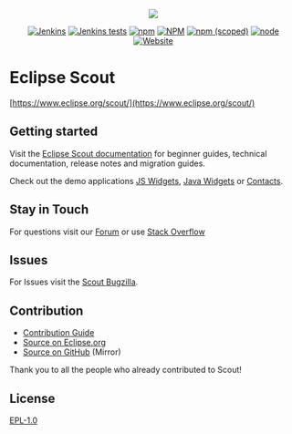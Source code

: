 <p align="center">
  <a href="https://www.eclipse.org/scout/" target="_blank" rel="noopener noreferrer"><img src="https://eclipsescout.github.io/assets/img/scout_logo.gif"></a>
</p>

<p align="center">
  <a href="https://ci.eclipse.org/scout/view/Scout%20Nightly%20Jobs/job/scout-integration-10.0-RT-nightly/" target="_blank" rel="noopener noreferrer"><img alt="Jenkins" src="https://img.shields.io/jenkins/build?jobUrl=https%3A%2F%2Fci.eclipse.org%2Fscout%2Fview%2FScout%2520Nightly%2520Jobs%2Fjob%2Fscout-integration-10.0-RT-nightly%2F"></a>
  <a href="https://ci.eclipse.org/scout/view/Scout%20Nightly%20Jobs/job/scout-integration-10.0-RT-nightly/" target="_blank" rel="noopener noreferrer"><img alt="Jenkins tests" src="https://img.shields.io/jenkins/tests?compact_message&jobUrl=https%3A%2F%2Fci.eclipse.org%2Fscout%2Fview%2FScout%2520Nightly%2520Jobs%2Fjob%2Fscout-integration-10.0-RT-nightly%2F"></a>
  <a href="https://www.npmjs.com/package/@eclipse-scout/core" target="_blank" rel="noopener noreferrer"><img alt="npm" src="https://img.shields.io/npm/dm/@eclipse-scout/core"></a>
  <a href="https://www.eclipse.org/legal/epl-v10.html" target="_blank" rel="noopener noreferrer"><img alt="NPM" src="https://img.shields.io/npm/l/@eclipse-scout/core"></a>
  <a href="https://www.npmjs.com/package/@eclipse-scout/core" target="_blank" rel="noopener noreferrer"><img alt="npm (scoped)" src="https://img.shields.io/npm/v/@eclipse-scout/core"></a>
  <a href="https://www.npmjs.com/package/@eclipse-scout/core" target="_blank" rel="noopener noreferrer"><img alt="node" src="https://img.shields.io/node/v/@eclipse-scout/core"></a>
  <a href="https://www.eclipse.org/scout/" target="_blank" rel="noopener noreferrer"><img alt="Website" src="https://img.shields.io/website?url=https%3A%2F%2Fwww.eclipse.org%2Fscout%2F"></a>
</p>


<p align="center"><h1>Eclipse Scout</h1></p>

[https://www.eclipse.org/scout/](https://www.eclipse.org/scout/)

## Getting started

Visit the [Eclipse Scout documentation](https://eclipsescout.github.io/) for beginner guides, technical documentation, release notes and migration guides.

Check out the demo applications [JS Widgets](https://scout.bsi-software.com/jswidgets/), [Java Widgets](https://scout.bsi-software.com/widgets/) or [Contacts](https://scout.bsi-software.com/contacts/).

## Stay in Touch

For questions visit our [Forum](https://www.eclipse.org/forums/index.php?t=thread&frm_id=174) or use [Stack Overflow](https://stackoverflow.com/tags/eclipse-scout)

## Issues

For Issues visit the [Scout Bugzilla](https://bugs.eclipse.org/bugs/buglist.cgi?bug_status=UNCONFIRMED&bug_status=NEW&bug_status=ASSIGNED&bug_status=REOPENED&bug_status=RESOLVED&bug_status=VERIFIED&columnlist=bug_id%2Cbug_severity%2Cpriority%2Ctarget_milestone%2Cbug_status%2Cresolution%2Ccomponent%2Cassigned_to%2Cshort_desc&list_id=19084396&product=Scout&query_format=advanced).

## Contribution

* [Contribution Guide](https://wiki.eclipse.org/Scout/Contribution)
* [Source on Eclipse.org](https://git.eclipse.org/c/scout/org.eclipse.scout.rt.git?h=releases%2F11.0)
* [Source on GitHub](https://github.com/eclipse/scout.rt/tree/releases/11.0) (Mirror)

Thank you to all the people who already contributed to Scout!

## License

[EPL-1.0](https://www.eclipse.org/legal/epl-v10.html)
